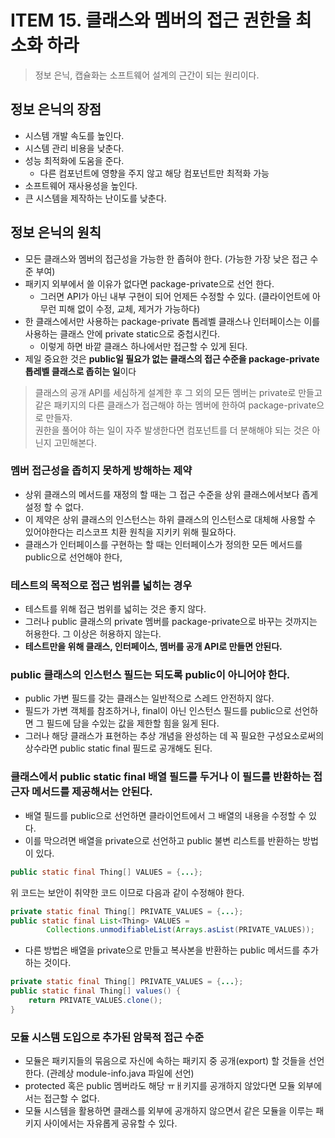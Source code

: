 # ITEM 15. 클래스와 멤버의 접근 권한을 최소화 하라


> 정보 은닉, 캡슐화는 소프트웨어 설계의 근간이 되는 원리이다.
## 정보 은닉의 장점
- 시스템 개발 속도를 높인다.
- 시스템 관리 비용을 낮춘다.
- 성능 최적화에 도움을 준다.
  - 다른 컴포넌트에 영향을 주지 않고 해당 컴포넌트만 최적화 가능
- 소프트웨어 재사용성을 높인다.
- 큰 시스템을 제작하는 난이도를 낮춘다.

## 정보 은닉의 원칙
- 모든 클래스와 멤버의 접근성을 가능한 한 좁혀야 한다. (가능한 가장 낮은 접근 수준 부여)
- 패키지 외부에서 쓸 이유가 없다면 package-private으로 선언 한다.
  - 그러면 API가 아닌 내부 구현이 되어 언제든 수정할 수 있다. (클라이언트에 아무런 피해 없이 수정, 교체, 제거가 가능하다)
- 한 클래스에서만 사용하는 package-private 톱레벨 클래스나 인터페이스는 이를 사용하는 클래스 안에 private static으로 중첩시킨다.
  - 이렇게 하면 바깥 클래스 하나에서만 접근할 수 있게 된다.
- 제일 중요한 것은 **public일 필요가 없는 클래스의 접근 수준을 package-private 톱레벨 클래스로 좁히는 일**이다
> 클래스의 공개 API를 세심하게 설계한 후 그 외의 모든 멤버는 private로 만들고 같은 패키지의 다른 클래스가 접근해야 하는 멤버에 한하여 package-private으로 만들자.  
> 권한을 풀어야 하는 일이 자주 발생한다면 컴포넌트를 더 분해해야 되는 것은 아닌지 고민해본다.

### 멤버 접근성을 좁히지 못하게 방해하는 제약
- 상위 클래스의 메서드를 재정의 할 때는 그 접근 수준을 상위 클래스에서보다 좁게 설정 할 수 없다.
- 이 제약은 상위 클래스의 인스턴스는 하위 클래스의 인스턴스로 대체해 사용할 수 있어야한다는 리스코프 치환 원칙을 지키키 위해 필요하다.
- 클래스가 인터페이스를 구현하는 할 때는 인터페이스가 정의한 모든 메서드를 public으로 선언해야 한다,

### 테스트의 목적으로 접근 범위를 넓히는 경우
- 테스트를 위해 접근 범위를 넓히는 것은 좋지 않다.
- 그러나 public 클래스의 private 멤버를 package-private으로 바꾸는 것까지는 허용한다. 그 이상은 허용하지 않는다.
- **테스트만을 위해 클래스, 인터페이스, 멤버를 공개 API로 만들면 안된다.**

### public 클래스의 인스턴스 필드는 되도록 public이 아니어야 한다.
- public 가변 필드를 갖는 클래스는 일반적으로 스레드 안전하지 않다.
- 필드가 가변 객체를 참조하거나, final이 아닌 인스턴스 필드를 public으로 선언하면 그 필드에 담을 수있는 값을 제한할 힘을 잃게 된다.
- 그러나 해당 클래스가 표현하는 추상 개념을 완성하는 데 꼭 필요한 구성요소로써의 상수라면 public static final 필드로 공개해도 된다.

### 클래스에서 public static final 배열 필드를 두거나 이 필드를 반환하는 접근자 메서드를 제공해서는 안된다.
- 배열 필드를 public으로 선언하면 클라이언트에서 그 배열의 내용을 수정할 수 있다.
- 이를 막으려면 배열을 private으로 선언하고 public 불변 리스트를 반환하는 방법이 있다.
```java
public static final Thing[] VALUES = {...};
```
위 코드는 보안이 취약한 코드 이므로 다음과 같이 수정해야 한다.
```java
private static final Thing[] PRIVATE_VALUES = {...};
public static final List<Thing> VALUES = 
        Collections.unmodifiableList(Arrays.asList(PRIVATE_VALUES));
```
- 다른 방법은 배열을 private으로 만들고 복사본을 반환하는 public 메서드를 추가하는 것이다.
```java
private static final Thing[] PRIVATE_VALUES = {...};
public static final Thing[] values() {
    return PRIVATE_VALUES.clone();
}
```

### 모듈 시스템 도입으로 추가된 암묵적 접근 수준
- 모듈은 패키지들의 묶음으로 자신에 속하는 패키지 중 공개(export) 할 것들을 선언한다. (관례상 module-info.java 파일에 선언)
- protected 혹은 public 멤버라도 해당 ㅠㅐ키지를 공개하지 않았다면 모듈 외부에서는 접근할 수 없다.
- 모듈 시스템을 활용하면 클래스를 외부에 공개하지 않으면서 같은 모듈을 이루는 패키지 사이에서는 자유롭게 공유할 수 있다.